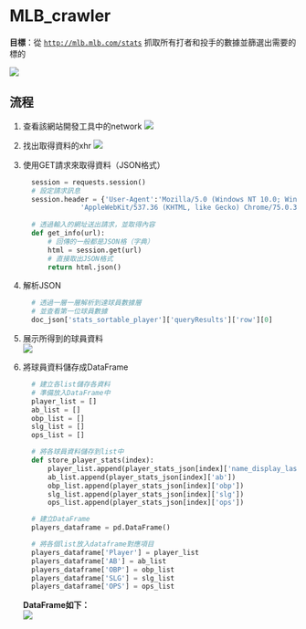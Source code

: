 # MLB_crawler

**目標**：從 [`http://mlb.mlb.com/stats`](http://mlb.mlb.com/stats/sortable.jsp?fbclid=IwAR0I89OmWShmqR1pZGVJ5vugQIW5KHi0gH4Y0P3at44k4zW8OefYfrijDi0#elem=%5Bobject+Object%5D&tab_level=child&click_text=Sortable+Player+hitting&game_type='R'&season=2019&season_type=ANY&league_code='MLB'&sectionType=sp&statType=hitting&page=1&ts=1561611695464) 抓取所有打者和投手的數據並篩選出需要的標的

![](https://i.imgur.com/i1L7LK0.png)

## 流程
   1. 查看該網站開發工具中的network
    ![](https://i.imgur.com/pBZkBbb.png)

   2. 找出取得資料的xhr
    ![](https://i.imgur.com/eZ4s7bz.png)

   3. 使用GET請求來取得資料（JSON格式）
      ```python
        session = requests.session()
        # 設定請求訊息
        session.header = {'User-Agent':'Mozilla/5.0 (Windows NT 10.0; Win64; x64)'
                    'AppleWebKit/537.36 (KHTML, like Gecko) Chrome/75.0.3770.100 Safari/537.36'}
        
        # 透過輸入的網址送出請求，並取得內容
        def get_info(url):
            # 回傳的一般都是JSON格（字典）
            html = session.get(url)
            # 直接取出JSON格式
            return html.json()
      ```
   4. 解析JSON
      ```python
        # 透過一層一層解析到達球員數據層
        # 並查看第一位球員數據
        doc_json['stats_sortable_player']['queryResults']['row'][0]
      ```
   
   5. 展示所得到的球員資料  
        ![](https://i.imgur.com/Cx7Uwer.png)
   
   6. 將球員資料儲存成DataFrame
      ```python
        # 建立各list儲存各資料
        # 準備放入DataFrame中
        player_list = []
        ab_list = []
        obp_list = []
        slg_list = []
        ops_list = []

        # 將各球員資料儲存到list中
        def store_player_stats(index):
            player_list.append(player_stats_json[index]['name_display_last_init'])
            ab_list.append(player_stats_json[index]['ab'])
            obp_list.append(player_stats_json[index]['obp'])
            slg_list.append(player_stats_json[index]['slg'])
            ops_list.append(player_stats_json[index]['ops'])

        # 建立DataFrame
        players_dataframe = pd.DataFrame()

        # 將各個list放入dataframe對應項目
        players_dataframe['Player'] = player_list
        players_dataframe['AB'] = ab_list
        players_dataframe['OBP'] = obp_list
        players_dataframe['SLG'] = slg_list
        players_dataframe['OPS'] = ops_list
      ```
      **DataFrame如下：**  
      ![](https://i.imgur.com/zyhNeIq.png)
